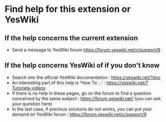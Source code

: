 # Find help for this extension or YesWiki

## If the help concerns the current extension

 - Send a message to YesWiki forum https://forum.yeswiki.net/c/support/9

## If the help concerns YesWiki of if you don't know

 - Search into the official YesWiki documentation : https://yeswiki.net/?doc
 - An interesting part of this help is 'How To ...' : https://yeswiki.net/?Tutoriels-videos
 - If there is no help in these pages, go on the forum to find a question concerned by the same subject : https://forum.yeswiki.net/ (you can ask your question here)
 - In the last case, if previous solutions do not works, you can put your demand on YesWiki forum : https://forum.yeswiki.net/c/support/9